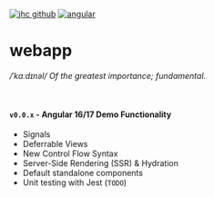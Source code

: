 [![jhc github](https://img.shields.io/badge/GitHub-jrsmth-181717.svg?style=flat&logo=github)](https://github.com/jrsmth)
[![angular](https://img.shields.io/badge/angular%20-17%20-blue.svg?style=flat&logo=Angular&logoColor=white)](https://www.angular.io)
<!-- Workflow Badge - Team City and/or GitHub Actions -->
# webapp
*/ˈkɑːdɪnəl/ Of the greatest importance; fundamental.*

<br>

#### `v0.0.x` - Angular 16/17 Demo Functionality
  * Signals
  * Deferrable Views
  * New Control Flow Syntax
  * Server-Side Rendering (SSR) & Hydration
  * Default standalone components
  * Unit testing with Jest (`TODO`)

